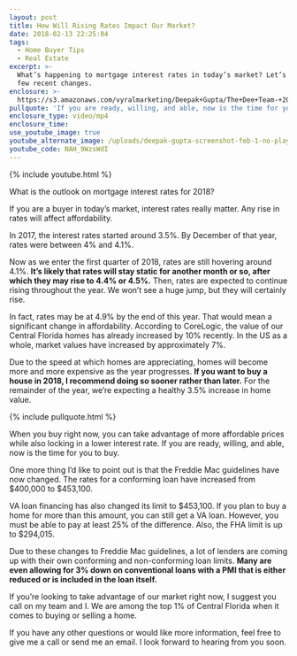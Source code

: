 ```yaml
---
layout: post
title: How Will Rising Rates Impact Our Market?
date: 2018-02-13 22:25:04
tags:
  - Home Buyer Tips
  - Real Estate
excerpt: >-
  What’s happening to mortgage interest rates in today’s market? Let’s go over a
  few recent changes.
enclosure: >-
  https://s3.amazonaws.com/vyralmarketing/Deepak+Gupta/The+Dee+Team-+2018+Mortgage+Rates.mp4
pullquote: 'If you are ready, willing, and able, now is the time for you to buy.'
enclosure_type: video/mp4
enclosure_time:
use_youtube_image: true
youtube_alternate_image: /uploads/deepak-gupta-screenshot-feb-1-no-play.jpg
youtube_code: NAH_9WzsWdI
---
```


{% include youtube.html %}

What is the outlook on mortgage interest rates for 2018? &nbsp;

If you are a buyer in today’s market, interest rates really matter. Any rise in rates will affect affordability.&nbsp;

In 2017, the interest rates started around 3.5%. By December of that year, rates were between 4% and 4.1%.&nbsp;

Now as we enter the first quarter of 2018, rates are still hovering around 4.1%. **It’s likely that rates will stay static for another month or so, after which they may rise to 4.4% or 4.5%.** Then, rates are expected to continue rising throughout the year. We won’t see a huge jump, but they will certainly rise.&nbsp;

In fact, rates may be at 4.9% by the end of this year. That would mean a significant change in affordability. According to CoreLogic, the value of our Central Florida homes has already increased by 10% recently. In the US as a whole, market values have increased by approximately 7%.&nbsp;

Due to the speed at which homes are appreciating, homes will become more and more expensive as the year progresses. **If you want to buy a house in 2018, I recommend doing so sooner rather than later.** For the remainder of the year, we’re expecting a healthy 3.5% increase in home value.&nbsp;

{% include pullquote.html %}

When you buy right now, you can take advantage of more affordable prices while also locking in a lower interest rate. If you are ready, willing, and able, now is the time for you to buy.

One more thing I’d like to point out is that the Freddie Mac guidelines have now changed. The rates for a conforming loan have increased from $400,000 to $453,100.&nbsp;

VA loan financing has also changed its limit to $453,100. If you plan to buy a home for more than this amount, you can still get a VA loan. However, you must be able to pay at least 25% of the difference. Also, the FHA limit is up to $294,015.&nbsp;

Due to these changes to Freddie Mac guidelines, a lot of lenders are coming up with their own conforming and non-conforming loan limits. **Many are even allowing for 3% down on conventional loans with a PMI that is either reduced or is included in the loan itself.&nbsp;**

If you’re looking to take advantage of our market right now, I suggest you call on my team and I. We are among the top 1% of Central Florida when it comes to buying or selling a home.

If you have any other questions or would like more information, feel free to give me a call or send me an email. I look forward to hearing from you soon.<br>&nbsp;